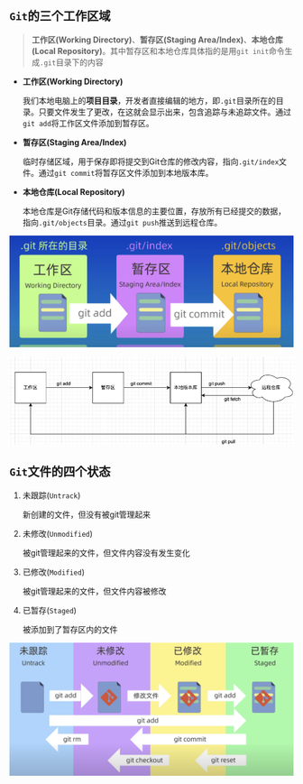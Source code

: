 ## `Git`的三个工作区域

> **工作区(Working Directory)**、**暂存区(Staging Area/Index)**、**本地仓库(Local Repository)**。其中暂存区和本地仓库具体指的是用`git init`命令生成`.git`目录下的内容

* **工作区(Working Directory)**

  我们本地电脑上的**项目目录**，开发者直接编辑的地方，即`.git`目录所在的目录。只要文件发生了更改，在这就会显示出来，包含追踪与未追踪文件。通过`git add`将工作区文件添加到暂存区。

* **暂存区(Staging Area/Index)**

  临时存储区域，用于保存即将提交到Git仓库的修改内容，指向`.git/index`文件。通过`git commit`将暂存区文件添加到本地版本库。

* **本地仓库(Local Repository)**

  本地仓库是Git存储代码和版本信息的主要位置，存放所有已经提交的数据，指向`.git/objects`目录。通过`git push`推送到远程仓库。

![image-20231230165207190](../assets/github/image-20231230165207190.png)

![image-20220807194628700](../assets/github/image-20220807194628700.png)

## `Git`文件的四个状态

1. 未跟踪(`Untrack`)

   新创建的文件，但没有被git管理起来

2. 未修改(`Unmodified`)

   被git管理起来的文件，但文件内容没有发生变化

3. 已修改(`Modified`)

   被git管理起来的文件，但文件内容被修改

4. 已暂存(`Staged`)

   被添加到了暂存区内的文件

![image-20231230165939416](../assets/github/image-20231230165939416.png)